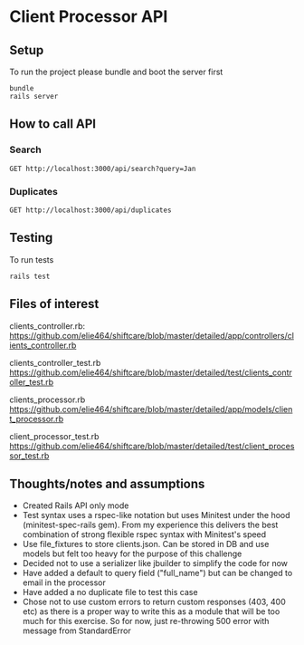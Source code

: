 # Client Processor API

## Setup

To run the project please bundle and boot the server first

```
bundle
rails server
```

## How to call API

### Search

```
GET http://localhost:3000/api/search?query=Jan
```

### Duplicates

```
GET http://localhost:3000/api/duplicates
```

## Testing

To run tests

```
rails test
```

## Files of interest

clients_controller.rb:
https://github.com/elie464/shiftcare/blob/master/detailed/app/controllers/clients_controller.rb

clients_controller_test.rb
https://github.com/elie464/shiftcare/blob/master/detailed/test/clients_controller_test.rb

clients_processor.rb
https://github.com/elie464/shiftcare/blob/master/detailed/app/models/client_processor.rb

client_processor_test.rb
https://github.com/elie464/shiftcare/blob/master/detailed/test/client_processor_test.rb

## Thoughts/notes and assumptions

* Created Rails API only mode
* Test syntax uses a rspec-like notation but uses Minitest under the hood (minitest-spec-rails gem). From my experience this delivers the best combination of strong flexible rspec syntax with Minitest's speed 
* Use file_fixtures to store clients.json. Can be stored in DB and use models but felt too heavy for the purpose of this challenge
* Decided not to use a serializer like jbuilder to simplify the code for now
* Have added a default to query field ("full_name") but can be changed to email in the processor
* Have added a no duplicate file to test this case
* Chose not to use custom errors to return custom responses (403, 400 etc) as there is a proper way to write this as a module that will be too much for this exercise. So for now, just re-throwing 500 error with message from StandardError
  
